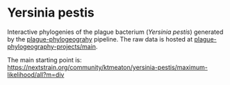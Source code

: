 # Yersinia pestis

Interactive phylogenies of the plague bacterium (_Yersinia pestis_) generated by the [plague-phylogeograhy](https://github.com/ktmeaton/plague-phylogeography) pipeline. The raw data is hosted at [plague-phylogeography-projects/main](https://github.com/ktmeaton/plague-phylogeography-projects/tree/main/main).

The main starting point is:
https://nextstrain.org/community/ktmeaton/yersinia-pestis/maximum-likelihood/all?m=div
